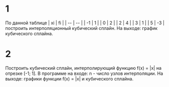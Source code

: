 # 1
По данной таблице
| xi | fi |
| -- | -- |
| -1 | 1  |
| 0  | 2  |
| 2  | 4  |
| 3  | 1  |
| 5  | -3  |
построить интерполяционный кубический сплайн. 
На выходе: график кубического сплайна.

# 2
Построить кубический сплайн, интерполирующий функцию f(x) = |x| на отрезке [-1; 1]. 
В программе на входе: n - число узлов интерполяции.
На выходе: графики функции f(x) = |x| и кубического сплайна.
